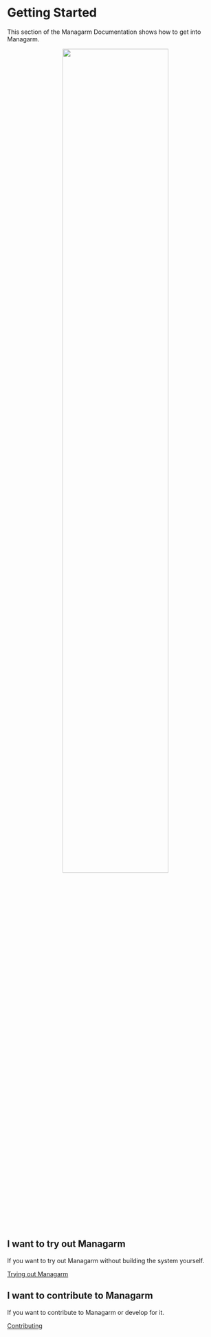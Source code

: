 # Getting Started

This section of the Managarm Documentation shows how to get into Managarm.

<center>
<img src="https://raw.githubusercontent.com/managarm/managarm/assets/screenshots/managarm-glxgears-xclock.png" width="70%" height="70%">
</center>

## I want to try out Managarm
If you want to try out Managarm without building the system yourself.

[Trying out Managarm](trying-out.md)

## I want to contribute to Managarm
If you want to contribute to Managarm or develop for it.

[Contributing](../contributing/overview.md)
